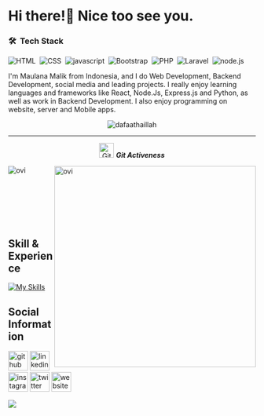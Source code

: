 # Hi there!👋 Nice too see you. [](https://komarev.com/ghpvc/?username=dafaathaillah&color=4c71f2)

### 🛠 &nbsp;Tech Stack
![HTML](https://img.shields.io/badge/-HTML-05122A?style=flat&logo=HTML5)&nbsp;
![CSS](https://img.shields.io/badge/-CSS-05122A?style=flat&logo=CSS3&logoColor=1572B6)&nbsp;
![javascript](https://img.shields.io/badge/-javascript-05122A?style=flat&logo=javascript)&nbsp;
![Bootstrap](https://img.shields.io/badge/-Bootstrap-05122A?style=flat&logo=bootstrap&logoColor=563D7C)&nbsp;
![PHP](https://img.shields.io/badge/-PHP-05122A?style=flat&logo=PHP)&nbsp;
![Laravel](https://img.shields.io/badge/-Laravel-05122A?style=flat&logo=laravel)&nbsp;
![node.js](https://img.shields.io/badge/-node.js-05122A?style=flat&logo=node.js)&nbsp;

I'm Maulana Malik from Indonesia, and I do Web Development, Backend Development, social media and leading projects. I really enjoy learning languages and frameworks like React, Node.Js, Express.js and Python, as well as work in Backend Development. I also enjoy programming on website, server and Mobile apps.

<p align="center"><img src="https://github-readme-streak-stats.herokuapp.com/?user=Laanaa&theme=algolia" alt="dafaathaillah"  /></p>
<hr>
<p align="center">
 <img src="https://media.giphy.com/media/W5eoZHPpUx9sapR0eu/giphy.gif" width="30px" alt="Git"/>&nbsp;<i><b>Git Activeness</b></i></p> 
<p><img align="left" src="https://github-readme-stats.vercel.app/api/top-langs?username=Laanaa&show_icons=true&locale=en&layout=compact&theme=chartreuse-dark" alt="ovi" /></p>
<p>&nbsp;<img align="right" src="https://github-readme-stats.vercel.app/api?username=Laanaa&show_icons=true&locale=en&theme=chartreuse-dark" alt="ovi" width="410" /></p><br><br><br><br><br>


## Skill & Experience
[![My Skills](https://skillicons.dev/icons?i=js,html,css,php,react,java,nodejs,laravel,mysql,postgres,docker,androidstudio,bootstrap,cpp,vscode,py&theme=light&perline=8)](https://skillicons.dev)

## Social Information

[<img src='https://cdn.jsdelivr.net/npm/simple-icons@3.0.1/icons/github.svg' alt='github' height='40'>](https://github.com/https://github.com/Laanaa)  [<img src='https://cdn.jsdelivr.net/npm/simple-icons@3.0.1/icons/linkedin.svg' alt='linkedin' height='40'>](https://www.linkedin.com/in/https://www.linkedin.com/in/maulana-malik-ibrahim-15b210235/)  [<img src='https://cdn.jsdelivr.net/npm/simple-icons@3.0.1/icons/instagram.svg' alt='instagram' height='40'>](https://www.instagram.com/https://www.instagram.com/maulmalk//)  [<img src='https://cdn.jsdelivr.net/npm/simple-icons@3.0.1/icons/twitter.svg' alt='twitter' height='40'>](https://twitter.com/https://twitter.com/_lanaana?t=ToQwy2P_vzTd75YrAzsPYw&s=08)  [<img src='https://cdn.jsdelivr.net/npm/simple-icons@3.0.1/icons/icloud.svg' alt='website' height='40'>](https://laanaa.showwcase.com/)  

<p align="left">
<a href="mailto:maulanamalik156357n@gmail.com"><img src="https://img.shields.io/badge/-maulanamalik156357n@gmail.com-D14836?style=flat&logo=Gmail&logoColor=white"/></a>
</p>
<!--
**Laanaa/Laanaa** is a ✨ _special_ ✨ repository because its `README.md` (this file) appears on your GitHub profile.

Here are some ideas to get you started:

- 🔭 I’m currently working on ...
- 🌱 I’m currently learning ...
- 👯 I’m looking to collaborate on ...
- 🤔 I’m looking for help with ...
- 💬 Ask me about ...
- 📫 How to reach me: ...
- 😄 Pronouns: ...
- ⚡ Fun fact: ...
-->
